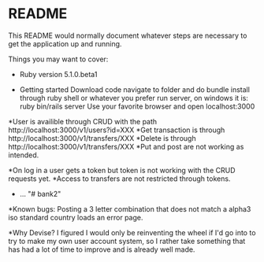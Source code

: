 # README

This README would normally document whatever steps are necessary to get the
application up and running.

Things you may want to cover:

* Ruby version 5.1.0.beta1

* Getting started
Download code
navigate to folder and do bundle install through ruby shell or whatever you prefer
run server, on windows it is: ruby bin/rails server
Use your favorite browser and open localhost:3000

*User is availible through CRUD with the path http://localhost:3000/v1/users?id=XXX
*Get transaction is through http://localhost:3000/v1/transfers/XXX
*Delete is through http://localhost:3000/v1/transfers/XXX
*Put and post are not working as intended.

*On log in a user gets a token but token is not working with the CRUD requests yet.
*Access to transfers are not restricted through tokens.

* ...
"# bank2" 

*Known bugs: Posting a 3 letter combination that does not match a alpha3 iso standard country loads an error page.

*Why Devise? I figured I would only be reinventing the wheel if I'd go into to try to make my own user account system, so I rather take something that has had a lot of time to improve and is already well made.
